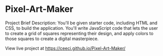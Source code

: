# Pixel-Art-Maker
Project Brief Description: You'll be given starter code, including HTML and CSS, to build the application. You'll write JavaScript code that lets the user to create a grid of squares representing their design, and apply colors to those squares to create a digital masterpiece.

View live project at 
https://ceeci.github.io/Pixel-Art-Maker/
